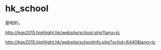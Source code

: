 # hk_school

是咁的，

http://kgp2015.highlight.hk/website/school.php?lang=tc

http://kgp2015.highlight.hk/website/schoolinfo.php?schid=6440&lang=tc
